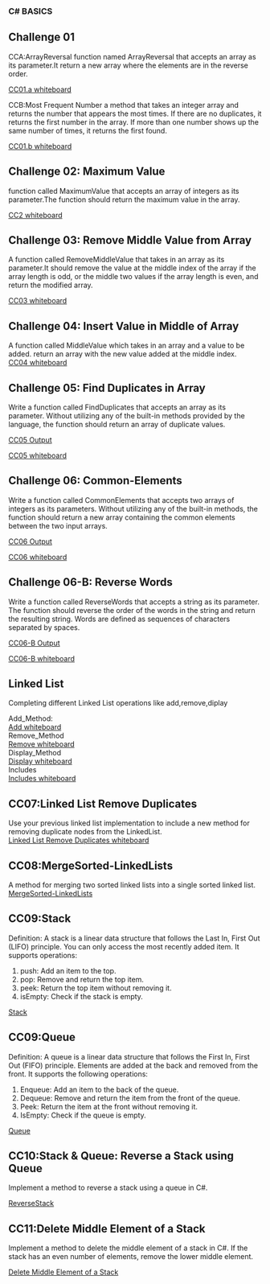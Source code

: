 ### C# BASICS

## Challenge 01
 CCA:ArrayReversal
function named ArrayReversal that accepts an array as its parameter.It return a new array where the elements are in the reverse order.  

[CC01.a whiteboard](https://github.com/ReemLSHHSM/challenges-and-data-structures/blob/whiteboard-challenges/C%23BASICS/ArrayReversal/CCA.PNG?raw=true "Visit CC01.a")

CCB:Most Frequent Number
a method that takes an integer array and returns the number that appears the most times. If there are no duplicates, it returns the first number in the array. If more than one number shows up the same number of times, it returns the first found.  


[CC01.b whiteboard](https://github.com/ReemLSHHSM/challenges-and-data-structures/blob/whiteboard-challenges/C%23BASICS/FrequentNumber/CCB.PNG?raw=true "Visit CC01.b")

## Challenge 02: Maximum Value
function called MaximumValue that accepts an array of integers as its parameter.The function should return the maximum value in the array.  

[CC2 whiteboard](https://github.com/ReemLSHHSM/challenges-and-data-structures/blob/master/C%23BASICS/Maximum/CC2.PNG?raw=true "Visit CC02")

  

## Challenge 03: Remove Middle Value from Array  
A function called RemoveMiddleValue that takes in an array as its parameter.It should remove the value at the middle index of the array if the array length is odd, or the middle two values if the array length is even, and return the modified array.  

[CC03 whiteboard](https://github.com/ReemLSHHSM/challenges-and-data-structures/blob/master/C%23BASICS/Remove%20Middle%20Value%20from%20Array/cc3.PNG?raw=true "Visit CC03") 

## Challenge 04: Insert Value in Middle of Array 
A function called MiddleValue which takes in an array and a value to be added. return an array with the new value added at the middle index.  
[CC04 whiteboard](https://github.com/ReemLSHHSM/challenges-and-data-structures/blob/master/C%23BASICS/Insert%20Value%20in%20Middle%20of%20Array/cc4.PNG?raw=true "Visit CC04")   

## Challenge 05: Find Duplicates in Array 
Write a function called FindDuplicates that accepts an array as its parameter. Without utilizing any of the built-in methods provided by the language, the function should return an array of duplicate values.     

[CC05 Output](https://github.com/ReemLSHHSM/challenges-and-data-structures/blob/master/C%23BASICS/Challenges/Find-Duplicates/Capture5.PNG?raw=true "Visit CC05")  

[CC05 whiteboard](https://github.com/ReemLSHHSM/challenges-and-data-structures/blob/master/C%23BASICS/Challenges/Find-Duplicates/cc5.PNG?raw=true "Visit CC05")   


## Challenge 06: Common-Elements 
Write a function called CommonElements that accepts two arrays of integers as its parameters. Without utilizing any of the built-in methods, the function should return a new array containing the common elements between the two input arrays.

[CC06 Output](https://github.com/ReemLSHHSM/challenges-and-data-structures/blob/master/C%23BASICS/Common-Elements/cc6.PNG?raw=true "Visit CC06")  

[CC06 whiteboard](https://github.com/ReemLSHHSM/challenges-and-data-structures/blob/master/C%23BASICS/Common-Elements/cc06.PNG?raw=true "Visit CC06")   

## Challenge 06-B: Reverse Words 
Write a function called ReverseWords that accepts a string as its parameter. The function should reverse the order of the words in the string and return the resulting string. Words are defined as sequences of characters separated by spaces.   

[CC06-B Output](https://github.com/ReemLSHHSM/challenges-and-data-structures/blob/Reverse-Words/C%23BASICS/Reverse%20Words/cc7.PNG?raw=true "Visit CC06-B")  

[CC06-B whiteboard](https://github.com/ReemLSHHSM/challenges-and-data-structures/blob/Reverse-Words/C%23BASICS/Reverse%20Words/cc07.PNG?raw=true "Visit CC06-B")

## Linked List
Completing different Linked List operations like add,remove,diplay  

Add_Method:  
[Add whiteboard](https://github.com/ReemLSHHSM/challenges-and-data-structures/blob/master/C%23BASICS/LinkedList/Add_Node.PNG "Visit Add")   
Remove_Method   
[Remove whiteboard](https://github.com/ReemLSHHSM/challenges-and-data-structures/blob/master/C%23BASICS/LinkedList/Remove.PNG "Visit Remove")   
Display_Method   
[Display whiteboard](https://github.com/ReemLSHHSM/challenges-and-data-structures/blob/master/C%23BASICS/LinkedList/Display.PNG "Visit Display")   
Includes   
[Includes whiteboard](https://github.com/ReemLSHHSM/challenges-and-data-structures/blob/master/C%23BASICS/LinkedList/Includes.PNG "Visit Includes")    

## CC07:Linked List Remove Duplicates   
Use your previous linked list implementation to include a new method for removing duplicate nodes from the LinkedList.   
[Linked List Remove Duplicates whiteboard](https://github.com/ReemLSHHSM/challenges-and-data-structures/blob/master/C%23BASICS/Linked%20List%20Remove%20Duplicates/cc7.PNG "Visit Linked List Remove Duplicates")     

## CC08:MergeSorted-LinkedLists   
A method for merging two sorted linked lists into a single sorted linked list.   
[ MergeSorted-LinkedLists](https://github.com/ReemLSHHSM/challenges-and-data-structures/blob/master/C%23BASICS/MergeSorted-LinkedLists/cc08.PNG?raw=true "Visit  MergeSorted-LinkedLists")      

## CC09:Stack
Definition: A stack is a linear data structure that follows the Last In, First Out (LIFO) principle. You can only access the most recently added item. It supports operations:
1. push: Add an item to the top.
2. pop: Remove and return the top item.
3. peek: Return the top item without removing it.
4. isEmpty: Check if the stack is empty.
   
[Stack](https://github.com/ReemLSHHSM/challenges-and-data-structures/blob/Stack-and-Queue-Implementation/C%23BASICS/Stack%20%26%20Queue/cc08%20stack.PNG "Visit Stack")      

## CC09:Queue
Definition: A queue is a linear data structure that follows the First In, First Out (FIFO) principle. Elements are added at the back and removed from the front. It supports the following operations:
1. Enqueue: Add an item to the back of the queue.
2. Dequeue: Remove and return the item from the front of the queue.
3. Peek: Return the item at the front without removing it.
4. IsEmpty: Check if the queue is empty.
   
[Queue](https://github.com/ReemLSHHSM/challenges-and-data-structures/blob/Stack-and-Queue-Implementation/C%23BASICS/Stack%20%26%20Queue/cc08queue.PNG "Visit Queue")    


## CC10:Stack & Queue: Reverse a Stack using Queue
Implement a method to reverse a stack using a queue in C#.
   
[ReverseStack](https://github.com/ReemLSHHSM/challenges-and-data-structures/blob/master/C%23BASICS/ReverseStackUsingQueue/cc10.PNG "Visit ReverseStack")        

## CC11:Delete Middle Element of a Stack
Implement a method to delete the middle element of a stack in C#. If the stack has an even number of elements, remove the lower middle element.
   
[Delete Middle Element of a Stack](https://github.com/ReemLSHHSM/challenges-and-data-structures/blob/master/C%23BASICS/ReverseStackUsingQueue/cc10.PNG "Visit Delete Middle Element of a Stack")      












